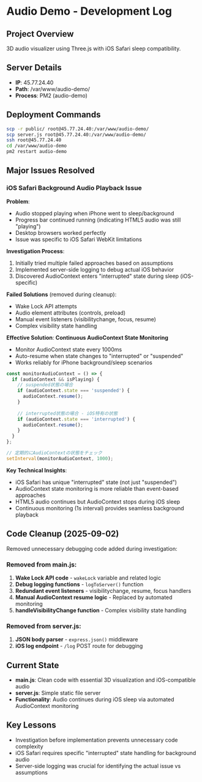 # Audio Demo - Development Log

## Project Overview
3D audio visualizer using Three.js with iOS Safari sleep compatibility.

## Server Details
- **IP**: 45.77.24.40
- **Path**: /var/www/audio-demo/
- **Process**: PM2 (audio-demo)

## Deployment Commands
```bash
scp -r public/ root@45.77.24.40:/var/www/audio-demo/
scp server.js root@45.77.24.40:/var/www/audio-demo/
ssh root@45.77.24.40
cd /var/www/audio-demo
pm2 restart audio-demo
```

## Major Issues Resolved

### iOS Safari Background Audio Playback Issue

**Problem**: 
- Audio stopped playing when iPhone went to sleep/background
- Progress bar continued running (indicating HTML5 audio was still "playing")
- Desktop browsers worked perfectly
- Issue was specific to iOS Safari WebKit limitations

**Investigation Process**:
1. Initially tried multiple failed approaches based on assumptions
2. Implemented server-side logging to debug actual iOS behavior
3. Discovered AudioContext enters "interrupted" state during sleep (iOS-specific)

**Failed Solutions** (removed during cleanup):
- Wake Lock API attempts
- Audio element attributes (controls, preload)
- Manual event listeners (visibilitychange, focus, resume)
- Complex visibility state handling

**Effective Solution**:
**Continuous AudioContext State Monitoring**
- Monitor AudioContext state every 1000ms
- Auto-resume when state changes to "interrupted" or "suspended"
- Works reliably for iPhone background/sleep scenarios

```javascript
const monitorAudioContext = () => {
  if (audioContext && isPlaying) {
    // suspended状態の場合
    if (audioContext.state === 'suspended') {
      audioContext.resume();
    }
    
    // interrupted状態の場合 - iOS特有の状態
    if (audioContext.state === 'interrupted') {
      audioContext.resume();
    }
  }
};

// 定期的にAudioContextの状態をチェック
setInterval(monitorAudioContext, 1000);
```

**Key Technical Insights**:
- iOS Safari has unique "interrupted" state (not just "suspended")
- AudioContext state monitoring is more reliable than event-based approaches
- HTML5 audio continues but AudioContext stops during iOS sleep
- Continuous monitoring (1s interval) provides seamless background playback

## Code Cleanup (2025-09-02)
Removed unnecessary debugging code added during investigation:

### Removed from main.js:
1. **Wake Lock API code** - `wakeLock` variable and related logic
2. **Debug logging functions** - `logToServer()` function
3. **Redundant event listeners** - visibilitychange, resume, focus handlers
4. **Manual AudioContext resume logic** - Replaced by automated monitoring
5. **handleVisibilityChange function** - Complex visibility state handling

### Removed from server.js:
1. **JSON body parser** - `express.json()` middleware
2. **iOS log endpoint** - `/log` POST route for debugging

## Current State
- **main.js**: Clean code with essential 3D visualization and iOS-compatible audio
- **server.js**: Simple static file server
- **Functionality**: Audio continues during iOS sleep via automated AudioContext monitoring

## Key Lessons
- Investigation before implementation prevents unnecessary code complexity
- iOS Safari requires specific "interrupted" state handling for background audio
- Server-side logging was crucial for identifying the actual issue vs assumptions
